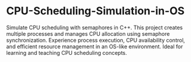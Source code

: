 # CPU-Scheduling-Simulation-in-OS
Simulate CPU scheduling with semaphores in C++. This project creates multiple processes and manages CPU allocation using semaphore synchronization. Experience process execution, CPU availability control, and efficient resource management in an OS-like environment. Ideal for learning and teaching CPU scheduling concepts.
